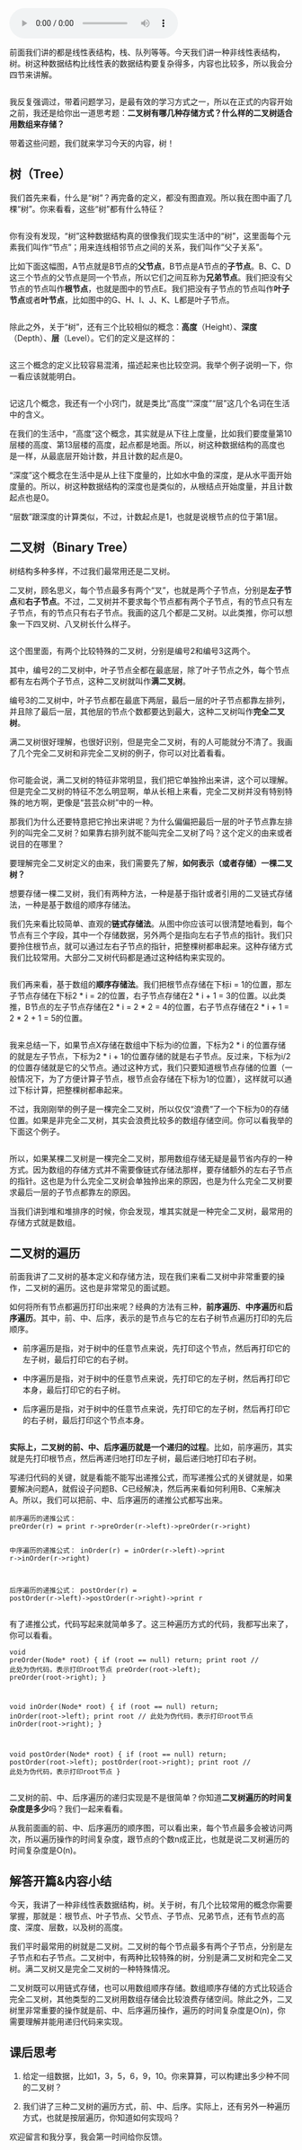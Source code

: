 <audio title="23 _ 二叉树基础（上）：什么样的二叉树适合用数组来存储？" src="https://static001.geekbang.org/resource/audio/0d/25/0db7d3110801d629872b86f380835b25.mp3" controls="controls"></audio> 
<p>前面我们讲的都是线性表结构，栈、队列等等。今天我们讲一种非线性表结构，树。树这种数据结构比线性表的数据结构要复杂得多，内容也比较多，所以我会分四节来讲解。</p><p><img src="https://static001.geekbang.org/resource/image/6c/c9/6ce8707f43e1a3e7e5368167cca6a4c9.jpg" alt=""></p><p>我反复强调过，带着问题学习，是最有效的学习方式之一，所以在正式的内容开始之前，我还是给你出一道思考题：<strong><span class="orange">二叉树有哪几种存储方式？什么样的二叉树适合用数组来存储？</span></strong></p><p>带着这些问题，我们就来学习今天的内容，树！</p><h2>树（Tree）</h2><p>我们首先来看，什么是“树”？再完备的定义，都没有图直观。所以我在图中画了几棵“树”。你来看看，这些“树”都有什么特征？</p><p><img src="https://static001.geekbang.org/resource/image/b7/29/b7043bf29a253bb36221eaec62b2e129.jpg" alt=""></p><p>你有没有发现，“树”这种数据结构真的很像我们现实生活中的“树”，这里面每个元素我们叫作“节点”；用来连线相邻节点之间的关系，我们叫作“父子关系”。</p><p>比如下面这幅图，A节点就是B节点的<strong>父节点</strong>，B节点是A节点的<strong>子节点</strong>。B、C、D这三个节点的父节点是同一个节点，所以它们之间互称为<strong>兄弟节点</strong>。我们把没有父节点的节点叫作<strong>根节点</strong>，也就是图中的节点E。我们把没有子节点的节点叫作<strong>叶子节点</strong>或者<strong>叶节点</strong>，比如图中的G、H、I、J、K、L都是叶子节点。</p><p><img src="https://static001.geekbang.org/resource/image/22/ae/220043e683ea33b9912425ef759556ae.jpg" alt=""></p><p>除此之外，关于“树”，还有三个比较相似的概念：<strong>高度</strong>（Height）、<strong>深度</strong>（Depth）、<strong>层</strong>（Level）。它们的定义是这样的：</p><!-- [[[read_end]]] --><p><img src="https://static001.geekbang.org/resource/image/40/1e/4094a733986073fedb6b9d03f877d71e.jpg" alt=""></p><p>这三个概念的定义比较容易混淆，描述起来也比较空洞。我举个例子说明一下，你一看应该就能明白。</p><p><img src="https://static001.geekbang.org/resource/image/50/b4/50f89510ad1f7570791dd12f4e9adeb4.jpg" alt=""></p><p>记这几个概念，我还有一个小窍门，就是类比“高度”“深度”“层”这几个名词在生活中的含义。</p><p>在我们的生活中，“高度”这个概念，其实就是从下往上度量，比如我们要度量第10层楼的高度、第13层楼的高度，起点都是地面。所以，树这种数据结构的高度也是一样，从最底层开始计数，并且计数的起点是0。</p><p>“深度”这个概念在生活中是从上往下度量的，比如水中鱼的深度，是从水平面开始度量的。所以，树这种数据结构的深度也是类似的，从根结点开始度量，并且计数起点也是0。</p><p>“层数”跟深度的计算类似，不过，计数起点是1，也就是说根节点的位于第1层。</p><h2>二叉树（Binary Tree）</h2><p>树结构多种多样，不过我们最常用还是二叉树。</p><p>二叉树，顾名思义，每个节点最多有两个“叉”，也就是两个子节点，分别是<strong>左子节点</strong>和<strong>右子<strong><strong>节</strong></strong>点</strong>。不过，二叉树并不要求每个节点都有两个子节点，有的节点只有左子节点，有的节点只有右子节点。我画的这几个都是二叉树。以此类推，你可以想象一下四叉树、八叉树长什么样子。</p><p><img src="https://static001.geekbang.org/resource/image/09/2b/09c2972d56eb0cf67e727deda0e9412b.jpg" alt=""></p><p>这个图里面，有两个比较特殊的二叉树，分别是编号2和编号3这两个。</p><p>其中，编号2的二叉树中，叶子节点全都在最底层，除了叶子节点之外，每个节点都有左右两个子节点，这种二叉树就叫作<strong>满二叉树</strong>。</p><p>编号3的二叉树中，叶子节点都在最底下两层，最后一层的叶子节点都靠左排列，并且除了最后一层，其他层的节点个数都要达到最大，这种二叉树叫作<strong>完全二叉树</strong>。</p><p>满二叉树很好理解，也很好识别，但是完全二叉树，有的人可能就分不清了。我画了几个完全二叉树和非完全二叉树的例子，你可以对比着看看。</p><p><img src="https://static001.geekbang.org/resource/image/18/60/18413c6597c2850b75367393b401ad60.jpg" alt=""></p><p>你可能会说，满二叉树的特征非常明显，我们把它单独拎出来讲，这个可以理解。但是完全二叉树的特征不怎么明显啊，单从长相上来看，完全二叉树并没有特别特殊的地方啊，更像是“芸芸众树”中的一种。</p><p>那我们为什么还要特意把它拎出来讲呢？为什么偏偏把最后一层的叶子节点靠左排列的叫完全二叉树？如果靠右排列就不能叫完全二叉树了吗？这个定义的由来或者说目的在哪里？</p><p>要理解完全二叉树定义的由来，我们需要先了解，<strong>如何表示（或者存储）一棵二叉树？</strong></p><p>想要存储一棵二叉树，我们有两种方法，一种是基于指针或者引用的二叉链式存储法，一种是基于数组的顺序存储法。</p><p>我们先来看比较简单、直观的<strong>链式存储法</strong>。从图中你应该可以很清楚地看到，每个节点有三个字段，其中一个存储数据，另外两个是指向左右子节点的指针。我们只要拎住根节点，就可以通过左右子节点的指针，把整棵树都串起来。这种存储方式我们比较常用。大部分二叉树代码都是通过这种结构来实现的。</p><p><img src="https://static001.geekbang.org/resource/image/12/8e/12cd11b2432ed7c4dfc9a2053cb70b8e.jpg" alt=""></p><p>我们再来看，基于数组的<strong>顺序存储法</strong>。我们把根节点存储在下标i = 1的位置，那左子节点存储在下标2 * i = 2的位置，右子节点存储在2 * i + 1 = 3的位置。以此类推，B节点的左子节点存储在2 * i = 2 * 2 = 4的位置，右子节点存储在2 * i + 1 = 2 * 2 + 1 = 5的位置。</p><p><img src="https://static001.geekbang.org/resource/image/14/30/14eaa820cb89a17a7303e8847a412330.jpg" alt=""></p><p>我来总结一下，如果节点X存储在数组中下标为i的位置，下标为2 * i 的位置存储的就是左子节点，下标为2 * i + 1的位置存储的就是右子节点。反过来，下标为i/2的位置存储就是它的父节点。通过这种方式，我们只要知道根节点存储的位置（一般情况下，为了方便计算子节点，根节点会存储在下标为1的位置），这样就可以通过下标计算，把整棵树都串起来。</p><p>不过，我刚刚举的例子是一棵完全二叉树，所以仅仅“浪费”了一个下标为0的存储位置。如果是非完全二叉树，其实会浪费比较多的数组存储空间。你可以看我举的下面这个例子。</p><p><img src="https://static001.geekbang.org/resource/image/08/23/08bd43991561ceeb76679fbb77071223.jpg" alt=""></p><p>所以，如果某棵二叉树是一棵完全二叉树，那用数组存储无疑是最节省内存的一种方式。因为数组的存储方式并不需要像链式存储法那样，要存储额外的左右子节点的指针。这也是为什么完全二叉树会单独拎出来的原因，也是为什么完全二叉树要求最后一层的子节点都靠左的原因。</p><p>当我们讲到堆和堆排序的时候，你会发现，堆其实就是一种完全二叉树，最常用的存储方式就是数组。</p><h2>二叉树的遍历</h2><p>前面我讲了二叉树的基本定义和存储方法，现在我们来看二叉树中非常重要的操作，二叉树的遍历。这也是非常常见的面试题。</p><p>如何将所有节点都遍历打印出来呢？经典的方法有三种，<strong>前序遍历</strong>、<strong>中序遍历</strong>和<strong>后序遍历</strong>。其中，前、中、后序，表示的是节点与它的左右子树节点遍历打印的先后顺序。</p><ul>
<li>
<p>前序遍历是指，对于树中的任意节点来说，先打印这个节点，然后再打印它的左子树，最后打印它的右子树。</p>
</li>
<li>
<p>中序遍历是指，对于树中的任意节点来说，先打印它的左子树，然后再打印它本身，最后打印它的右子树。</p>
</li>
<li>
<p>后序遍历是指，对于树中的任意节点来说，先打印它的左子树，然后再打印它的右子树，最后打印这个节点本身。</p>
</li>
</ul><p><img src="https://static001.geekbang.org/resource/image/ab/16/ab103822e75b5b15c615b68560cb2416.jpg" alt=""></p><p><strong>实际上，二叉树的前、中、后序遍历就是一个递归的过程</strong>。比如，前序遍历，其实就是先打印根节点，然后再递归地打印左子树，最后递归地打印右子树。</p><p>写递归代码的关键，就是看能不能写出递推公式，而写递推公式的关键就是，如果要解决问题A，就假设子问题B、C已经解决，然后再来看如何利用B、C来解决A。所以，我们可以把前、中、后序遍历的递推公式都写出来。</p><pre><code>前序遍历的递推公式：
preOrder(r) = print r-&gt;preOrder(r-&gt;left)-&gt;preOrder(r-&gt;right)

中序遍历的递推公式：
inOrder(r) = inOrder(r-&gt;left)-&gt;print r-&gt;inOrder(r-&gt;right)

后序遍历的递推公式：
postOrder(r) = postOrder(r-&gt;left)-&gt;postOrder(r-&gt;right)-&gt;print r
</code></pre><p>有了递推公式，代码写起来就简单多了。这三种遍历方式的代码，我都写出来了，你可以看看。</p><pre><code>void preOrder(Node* root) {
  if (root == null) return;
  print root // 此处为伪代码，表示打印root节点
  preOrder(root-&gt;left);
  preOrder(root-&gt;right);
}

void inOrder(Node* root) {
  if (root == null) return;
  inOrder(root-&gt;left);
  print root // 此处为伪代码，表示打印root节点
  inOrder(root-&gt;right);
}

void postOrder(Node* root) {
  if (root == null) return;
  postOrder(root-&gt;left);
  postOrder(root-&gt;right);
  print root // 此处为伪代码，表示打印root节点
}
</code></pre><p>二叉树的前、中、后序遍历的递归实现是不是很简单？你知道<strong>二叉树遍历的时间复杂度是多少</strong>吗？我们一起来看看。</p><p>从我前面画的前、中、后序遍历的顺序图，可以看出来，每个节点最多会被访问两次，所以遍历操作的时间复杂度，跟节点的个数n成正比，也就是说二叉树遍历的时间复杂度是O(n)。</p><h2>解答开篇&amp;内容小结</h2><p>今天，我讲了一种非线性表数据结构，树。关于树，有几个比较常用的概念你需要掌握，那就是：根节点、叶子节点、父节点、子节点、兄弟节点，还有节点的高度、深度、层数，以及树的高度。</p><p>我们平时最常用的树就是二叉树。二叉树的每个节点最多有两个子节点，分别是左子节点和右子节点。二叉树中，有两种比较特殊的树，分别是满二叉树和完全二叉树。满二叉树又是完全二叉树的一种特殊情况。</p><p>二叉树既可以用链式存储，也可以用数组顺序存储。数组顺序存储的方式比较适合完全二叉树，其他类型的二叉树用数组存储会比较浪费存储空间。除此之外，二叉树里非常重要的操作就是前、中、后序遍历操作，遍历的时间复杂度是O(n)，你需要理解并能用递归代码来实现。</p><h2>课后思考</h2><ol>
<li>
<p>给定一组数据，比如1，3，5，6，9，10。你来算算，可以构建出多少种不同的二叉树？</p>
</li>
<li>
<p>我们讲了三种二叉树的遍历方式，前、中、后序。实际上，还有另外一种遍历方式，也就是按层遍历，你知道如何实现吗？</p>
</li>
</ol><p>欢迎留言和我分享，我会第一时间给你反馈。</p><p></p>